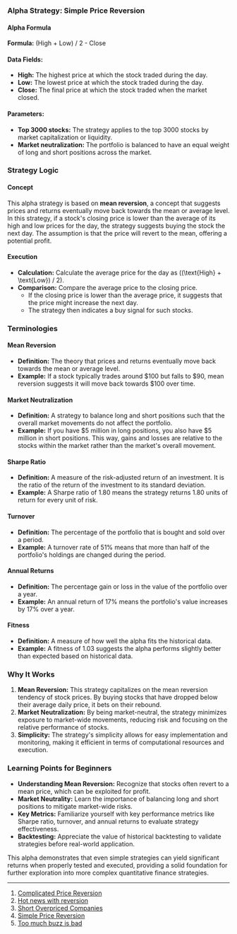 ### Alpha Strategy: Simple Price Reversion

#### Alpha Formula
**Formula:** (High + Low) / 2 - Close

#### Data Fields:
- **High:** The highest price at which the stock traded during the day.
- **Low:** The lowest price at which the stock traded during the day.
- **Close:** The final price at which the stock traded when the market closed.

#### Parameters:
- **Top 3000 stocks:** The strategy applies to the top 3000 stocks by market capitalization or liquidity.
- **Market neutralization:** The portfolio is balanced to have an equal weight of long and short positions across the market.

### Strategy Logic

#### Concept
This alpha strategy is based on **mean reversion**, a concept that suggests prices and returns eventually move back towards the mean or average level. In this strategy, if a stock's closing price is lower than the average of its high and low prices for the day, the strategy suggests buying the stock the next day. The assumption is that the price will revert to the mean, offering a potential profit.

#### Execution
- **Calculation:** Calculate the average price for the day as \((\text{High} + \text{Low}) / 2\).
- **Comparison:** Compare the average price to the closing price.
  - If the closing price is lower than the average price, it suggests that the price might increase the next day.
  - The strategy then indicates a buy signal for such stocks.

### Terminologies

#### Mean Reversion
- **Definition:** The theory that prices and returns eventually move back towards the mean or average level.
- **Example:** If a stock typically trades around $100 but falls to $90, mean reversion suggests it will move back towards $100 over time.

#### Market Neutralization
- **Definition:** A strategy to balance long and short positions such that the overall market movements do not affect the portfolio.
- **Example:** If you have $5 million in long positions, you also have $5 million in short positions. This way, gains and losses are relative to the stocks within the market rather than the market's overall movement.

#### Sharpe Ratio
- **Definition:** A measure of the risk-adjusted return of an investment. It is the ratio of the return of the investment to its standard deviation.
- **Example:** A Sharpe ratio of 1.80 means the strategy returns 1.80 units of return for every unit of risk.

#### Turnover
- **Definition:** The percentage of the portfolio that is bought and sold over a period.
- **Example:** A turnover rate of 51% means that more than half of the portfolio's holdings are changed during the period.

#### Annual Returns
- **Definition:** The percentage gain or loss in the value of the portfolio over a year.
- **Example:** An annual return of 17% means the portfolio's value increases by 17% over a year.

#### Fitness
- **Definition:** A measure of how well the alpha fits the historical data.
- **Example:** A fitness of 1.03 suggests the alpha performs slightly better than expected based on historical data.

### Why It Works
1. **Mean Reversion:** This strategy capitalizes on the mean reversion tendency of stock prices. By buying stocks that have dropped below their average daily price, it bets on their rebound.
2. **Market Neutralization:** By being market-neutral, the strategy minimizes exposure to market-wide movements, reducing risk and focusing on the relative performance of stocks.
3. **Simplicity:** The strategy's simplicity allows for easy implementation and monitoring, making it efficient in terms of computational resources and execution.

### Learning Points for Beginners
- **Understanding Mean Reversion:** Recognize that stocks often revert to a mean price, which can be exploited for profit.
- **Market Neutrality:** Learn the importance of balancing long and short positions to mitigate market-wide risks.
- **Key Metrics:** Familiarize yourself with key performance metrics like Sharpe ratio, turnover, and annual returns to evaluate strategy effectiveness.
- **Backtesting:** Appreciate the value of historical backtesting to validate strategies before real-world application.

This alpha demonstrates that even simple strategies can yield significant returns when properly tested and executed, providing a solid foundation for further exploration into more complex quantitative finance strategies.

---

1. [Complicated Price Reversion](https://github.com/aditya-saxena-7/basic-world-quant-alphas/blob/main/Complicated%20Price%20Reversion.md)
2. [Hot news with reversion](https://github.com/aditya-saxena-7/basic-world-quant-alphas/blob/main/Hot%20news%20with%20reversion.md)
3. [Short Overpriced Companies](https://github.com/aditya-saxena-7/basic-world-quant-alphas/blob/main/Short%20Overpriced%20Companies.md)
4. [Simple Price Reversion](https://github.com/aditya-saxena-7/basic-world-quant-alphas/blob/main/Simple%20Price%20Reversion.md)
5. [Too much buzz is bad](https://github.com/aditya-saxena-7/basic-world-quant-alphas/blob/main/Too%20much%20buzz%20is%20bad.md)
